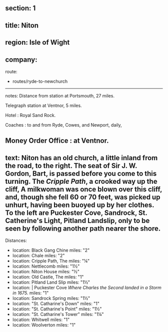 section: 1
----
title: Niton
----
region: Isle of Wight
----
company:
----
route:
- routes/ryde-to-newchurch
----
notes: Distance from station at Portsmouth, 27 miles.

Telegraph station at Ventnor, 5 miles.

Hotel
: Royal Sand Rock.

Coaches
: to and from Ryde, Cowes, and Newport, daily,

Money Order Office
: at Ventnor.
----
text: Niton has an old church, a little inland from the road, to the right. The seat of Sir J. W. Gordon, Bart, is passed before you come to this turning. The *Cripple Path*, a crooked way up the cliff, A milkwoman was once blown over this cliff, and, though she fell 60 or 70 feet, was picked up unhurt, having been buoyed up by her clothes. To the left are Puckester Cove, Sandrock, St. Catherine's Light, Pitland Landslip, only to be seen by following another path nearer the shore.
----
Distances:

-
  location: Black Gang Chine
  miles: "2"
-
  location: Chale
  miles: "2"
-
  location: Cripple Path, The
  miles: "¼"
-
  location: Nettlecomb
  miles: "1½"
-
  location: Niton House
  miles: "½"
-
  location: Old Castle, The
  miles: "1"
-
  location: Pitland Land Slip
  miles: "1½"
-
  location: |
    Puckester Cove
    *Where Charles the Second landed in a Storm in 1675.*
  miles: "1"
-
  location: Sandrock Spring
  miles: "1½"
-
  location: "St. Catharine's Down"
  miles: "1"
-
  location: "St. Catharine's Point"
  miles: "1½"
-
  location: "St. Catharine's Tower"
  miles: "1¼"
-
  location: Whitwell
  miles: "1"
-
  location: Woolverton
  miles: "1"
